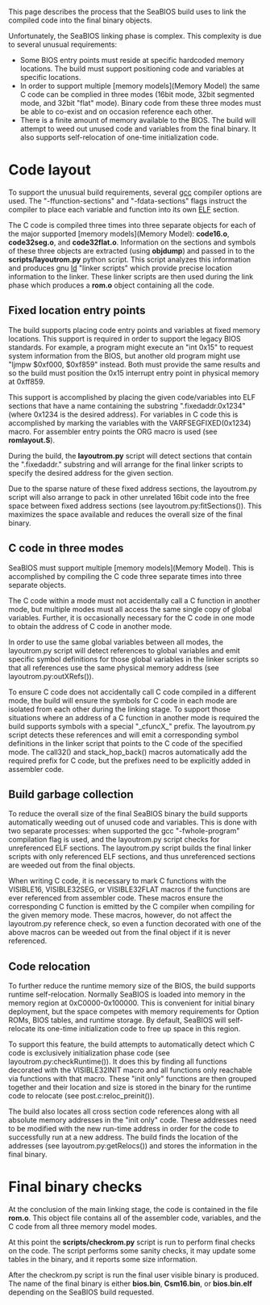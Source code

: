 This page describes the process that the SeaBIOS build uses to link
the compiled code into the final binary objects.

Unfortunately, the SeaBIOS linking phase is complex. This complexity
is due to several unusual requirements:

* Some BIOS entry points must reside at specific hardcoded memory
  locations. The build must support positioning code and variables at
  specific locations.
* In order to support multiple [memory models](Memory Model) the same
  C code can be complied in three modes (16bit mode, 32bit segmented
  mode, and 32bit "flat" mode). Binary code from these three modes
  must be able to co-exist and on occasion reference each other.
* There is a finite amount of memory available to the BIOS. The build
  will attempt to weed out unused code and variables from the final
  binary. It also supports self-relocation of one-time initialization
  code.

Code layout
===========

To support the unusual build requirements, several
[gcc](http://en.wikipedia.org/wiki/GNU_Compiler_Collection) compiler
options are used. The "-ffunction-sections" and "-fdata-sections"
flags instruct the compiler to place each variable and function into
its own
[ELF](http://en.wikipedia.org/wiki/Executable_and_Linkable_Format)
section.

The C code is compiled three times into three separate objects for
each of the major supported [memory models](Memory Model):
**code16.o**, **code32seg.o**, and **code32flat.o**. Information on
the sections and symbols of these three objects are extracted (using
**objdump**) and passed in to the **scripts/layoutrom.py** python
script. This script analyzes this information and produces gnu
[ld](http://en.wikipedia.org/wiki/GNU_linker) "linker scripts" which
provide precise location information to the linker. These linker
scripts are then used during the link phase which produces a **rom.o**
object containing all the code.

Fixed location entry points
---------------------------

The build supports placing code entry points and variables at fixed
memory locations. This support is required in order to support the
legacy BIOS standards. For example, a program might execute an "int
0x15" to request system information from the BIOS, but another old
program might use "ljmpw $0xf000, $0xf859" instead. Both must provide
the same results and so the build must position the 0x15 interrupt
entry point in physical memory at 0xff859.

This support is accomplished by placing the given code/variables into
ELF sections that have a name containing the substring
".fixedaddr.0x1234" (where 0x1234 is the desired address). For
variables in C code this is accomplished by marking the variables with
the VARFSEGFIXED(0x1234) macro. For assembler entry points the ORG
macro is used (see **romlayout.S**).

During the build, the **layoutrom.py** script will detect sections
that contain the ".fixedaddr." substring and will arrange for the
final linker scripts to specify the desired address for the given
section.

Due to the sparse nature of these fixed address sections, the
layoutrom.py script will also arrange to pack in other unrelated 16bit
code into the free space between fixed address sections (see
layoutrom.py:fitSections()). This maximizes the space available and
reduces the overall size of the final binary.

C code in three modes
---------------------

SeaBIOS must support multiple [memory models](Memory Model). This is
accomplished by compiling the C code three separate times into three
separate objects.

The C code within a mode must not accidentally call a C function in
another mode, but multiple modes must all access the same single copy
of global variables. Further, it is occasionally necessary for the C
code in one mode to obtain the address of C code in another mode.

In order to use the same global variables between all modes, the
layoutrom.py script will detect references to global variables and
emit specific symbol definitions for those global variables in the
linker scripts so that all references use the same physical memory
address (see layoutrom.py:outXRefs()).

To ensure C code does not accidentally call C code compiled in a
different mode, the build will ensure the symbols for C code in each
mode are isolated from each other during the linking stage. To support
those situations where an address of a C function in another mode is
required the build supports symbols with a special "\_cfuncX_"
prefix. The layoutrom.py script detects these references and will emit
a corresponding symbol definitions in the linker script that points to
the C code of the specified mode. The call32() and stack_hop_back()
macros automatically add the required prefix for C code, but the
prefixes need to be explicitly added in assembler code.

Build garbage collection
------------------------

To reduce the overall size of the final SeaBIOS binary the build
supports automatically weeding out of unused code and variables. This
is done with two separate processes: when supported the gcc
"-fwhole-program" compilation flag is used, and the layoutrom.py
script checks for unreferenced ELF sections. The layoutrom.py script
builds the final linker scripts with only referenced ELF sections, and
thus unreferenced sections are weeded out from the final objects.

When writing C code, it is necessary to mark C functions with the
VISIBLE16, VISIBLE32SEG, or VISIBLE32FLAT macros if the functions are
ever referenced from assembler code. These macros ensure the
corresponding C function is emitted by the C compiler when compiling
for the given memory mode. These macros, however, do not affect the
layoutrom.py reference check, so even a function decorated with one of
the above macros can be weeded out from the final object if it is
never referenced.

Code relocation
---------------

To further reduce the runtime memory size of the BIOS, the build
supports runtime self-relocation. Normally SeaBIOS is loaded into
memory in the memory region at 0xC0000-0x100000. This is convenient
for initial binary deployment, but the space competes with memory
requirements for Option ROMs, BIOS tables, and runtime storage. By
default, SeaBIOS will self-relocate its one-time initialization code
to free up space in this region.

To support this feature, the build attempts to automatically detect
which C code is exclusively initialization phase code (see
layoutrom.py:checkRuntime()). It does this by finding all functions
decorated with the VISIBLE32INIT macro and all functions only
reachable via functions with that macro. These "init only" functions
are then grouped together and their location and size is stored in the
binary for the runtime code to relocate (see post.c:reloc_preinit()).

The build also locates all cross section code references along with
all absolute memory addresses in the "init only" code. These addresses
need to be modified with the new run-time address in order for the
code to successfully run at a new address. The build finds the
location of the addresses (see layoutrom.py:getRelocs()) and stores
the information in the final binary.

Final binary checks
===================

At the conclusion of the main linking stage, the code is contained in
the file **rom.o**. This object file contains all of the assembler
code, variables, and the C code from all three memory model modes.

At this point the **scripts/checkrom.py** script is run to perform
final checks on the code. The script performs some sanity checks, it
may update some tables in the binary, and it reports some size
information.

After the checkrom.py script is run the final user visible binary is
produced. The name of the final binary is either **bios.bin**,
**Csm16.bin**, or **bios.bin.elf** depending on the SeaBIOS build
requested.
